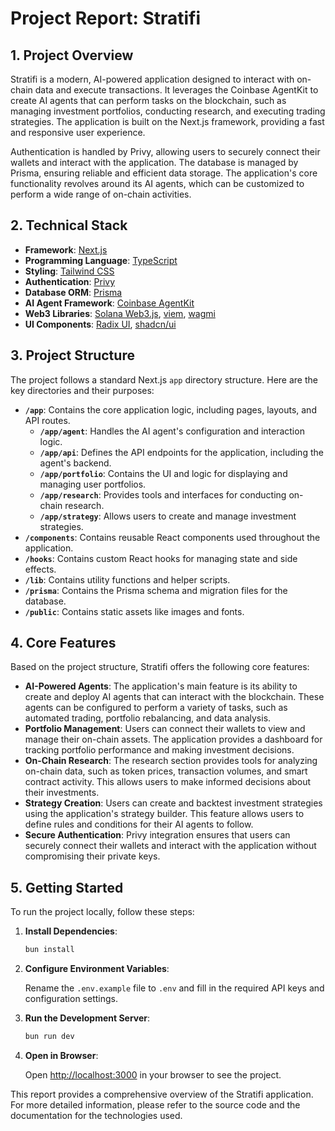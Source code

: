 # Project Report: Stratifi

## 1. Project Overview

Stratifi is a modern, AI-powered application designed to interact with on-chain data and execute transactions. It leverages the Coinbase AgentKit to create AI agents that can perform tasks on the blockchain, such as managing investment portfolios, conducting research, and executing trading strategies. The application is built on the Next.js framework, providing a fast and responsive user experience.

Authentication is handled by Privy, allowing users to securely connect their wallets and interact with the application. The database is managed by Prisma, ensuring reliable and efficient data storage. The application's core functionality revolves around its AI agents, which can be customized to perform a wide range of on-chain activities.

## 2. Technical Stack

- **Framework**: [Next.js](https://nextjs.org/)
- **Programming Language**: [TypeScript](https://www.typescriptlang.org/)
- **Styling**: [Tailwind CSS](https://tailwindcss.com/)
- **Authentication**: [Privy](https://www.privy.io/)
- **Database ORM**: [Prisma](https://www.prisma.io/)
- **AI Agent Framework**: [Coinbase AgentKit](https://github.com/coinbase/agentkit)
- **Web3 Libraries**: [Solana Web3.js](https://solana-labs.github.io/solana-web3.js/), [viem](https://viem.sh/), [wagmi](https://wagmi.sh/)
- **UI Components**: [Radix UI](https://www.radix-ui.com/), [shadcn/ui](https://ui.shadcn.com/)

## 3. Project Structure

The project follows a standard Next.js `app` directory structure. Here are the key directories and their purposes:

- **`/app`**: Contains the core application logic, including pages, layouts, and API routes.
  - **`/app/agent`**: Handles the AI agent's configuration and interaction logic.
  - **`/app/api`**: Defines the API endpoints for the application, including the agent's backend.
  - **`/app/portfolio`**: Contains the UI and logic for displaying and managing user portfolios.
  - **`/app/research`**: Provides tools and interfaces for conducting on-chain research.
  - **`/app/strategy`**: Allows users to create and manage investment strategies.
- **`/components`**: Contains reusable React components used throughout the application.
- **`/hooks`**: Contains custom React hooks for managing state and side effects.
- **`/lib`**: Contains utility functions and helper scripts.
- **`/prisma`**: Contains the Prisma schema and migration files for the database.
- **`/public`**: Contains static assets like images and fonts.

## 4. Core Features

Based on the project structure, Stratifi offers the following core features:

- **AI-Powered Agents**: The application's main feature is its ability to create and deploy AI agents that can interact with the blockchain. These agents can be configured to perform a variety of tasks, such as automated trading, portfolio rebalancing, and data analysis.
- **Portfolio Management**: Users can connect their wallets to view and manage their on-chain assets. The application provides a dashboard for tracking portfolio performance and making investment decisions.
- **On-Chain Research**: The research section provides tools for analyzing on-chain data, such as token prices, transaction volumes, and smart contract activity. This allows users to make informed decisions about their investments.
- **Strategy Creation**: Users can create and backtest investment strategies using the application's strategy builder. This feature allows users to define rules and conditions for their AI agents to follow.
- **Secure Authentication**: Privy integration ensures that users can securely connect their wallets and interact with the application without compromising their private keys.

## 5. Getting Started

To run the project locally, follow these steps:

1.  **Install Dependencies**:

    ```sh
    bun install
    ```

2.  **Configure Environment Variables**:

    Rename the `.env.example` file to `.env` and fill in the required API keys and configuration settings.

3.  **Run the Development Server**:

    ```sh
    bun run dev
    ```

4.  **Open in Browser**:

    Open [http://localhost:3000](http://localhost:3000) in your browser to see the project.


This report provides a comprehensive overview of the Stratifi application. For more detailed information, please refer to the source code and the documentation for the technologies used.
